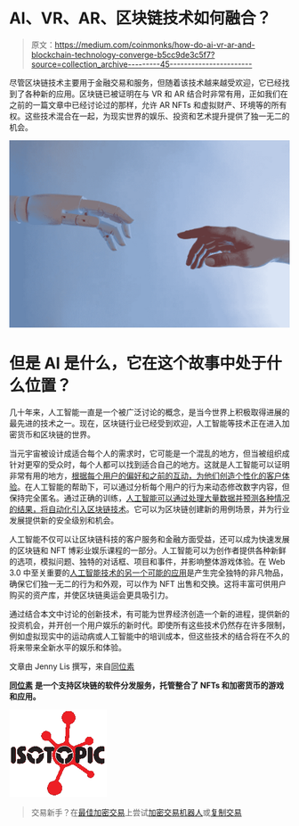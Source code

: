 # AI、VR、AR、区块链技术如何融合？

> 原文：<https://medium.com/coinmonks/how-do-ai-vr-ar-and-blockchain-technology-converge-b5cc9de3c5f7?source=collection_archive---------45----------------------->

尽管区块链技术主要用于金融交易和服务，但随着该技术越来越受欢迎，它已经找到了各种新的应用。区块链已被证明在与 VR 和 AR 结合时非常有用，正如我们在之前的一篇文章中已经讨论过的那样，允许 AR NFTs 和虚拟财产、环境等的所有权。这些技术混合在一起，为现实世界的娱乐、投资和艺术提升提供了独一无二的机会。

![](img/c8ec0d1dd469532a43f24deab0ce8690.png)

# 但是 AI 是什么，它在这个故事中处于什么位置？

几十年来，人工智能一直是一个被广泛讨论的概念，是当今世界上积极取得进展的最先进的技术之一。现在，区块链行业已经受到欢迎，人工智能等技术正在进入加密货币和区块链的世界。

当元宇宙被设计成适合每个人的需求时，它可能是一个混乱的地方，但当被组织成针对更窄的受众时，每个人都可以找到适合自己的地方。这就是人工智能可以证明非常有用的地方，[根据每个用户的偏好和之前的互动，为他们创造个性化的客户体验](https://isotopic.io/)。在人工智能的帮助下，可以通过分析每个用户的行为来动态修改数字内容，但保持完全匿名。通过正确的训练，[人工智能可以通过处理大量数据并预测各种情况的结果，将自动化引入区块链技术](https://isotopic.io/)。它可以为区块链创建新的用例场景，并为行业发展提供新的安全级别和机会。

人工智能不仅可以让区块链科技的客户服务和金融方面受益，还可以成为快速发展的区块链和 NFT 博彩业娱乐课程的一部分。人工智能可以为创作者提供各种新鲜的选项，模拟问题、独特的对话框、项目和事件，并影响整体游戏体验。在 Web 3.0 中至关重要的[人工智能技术的另一个可能的应用](https://isotopic.io/)是产生完全独特的非凡物品，确保它们独一无二的行为和外观，可以作为 NFT 出售和交换。这将丰富可供用户购买的资产库，并使区块链奥运会更具吸引力。

通过结合本文中讨论的创新技术，有可能为世界经济创造一个新的进程，提供新的投资机会，并开创一个用户娱乐的新时代。即使所有这些技术仍然存在许多限制，例如虚拟现实中的运动病或人工智能中的培训成本，但这些技术的结合将在不久的将来带来全新水平的娱乐和体验。

文章由 Jenny Lis 撰写，来自[同位素](https://isotopic.io/)

[**同位素**](https://isotopic.io) **是一个支持区块链的软件分发服务，托管整合了 NFTs 和加密货币的游戏和应用。**

![](img/3a53d45fef82b5f9fc832e2e9fe18923.png)

> 交易新手？在[最佳加密交易](/coinmonks/crypto-exchange-dd2f9d6f3769)上尝试[加密交易机器人](/coinmonks/crypto-trading-bot-c2ffce8acb2a)或[复制交易](/coinmonks/top-10-crypto-copy-trading-platforms-for-beginners-d0c37c7d698c)